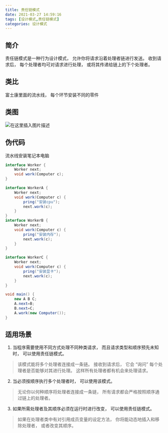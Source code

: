 ```yaml
---
title: 责任链模式
date: 2021-03-27 14:59:16
tags: [设计模式,责任链模式]
categories: 设计模式
---
```


## 简介

责任链模式是一种行为设计模式， 允许你将请求沿着处理者链进行发送。 收到请求后， 每个处理者均可对请求进行处理， 或将其传递给链上的下个处理者。

<!--more-->

## 类比

富士康里面的流水线， 每个环节安装不同的零件

## 类图

![在这里插入图片描述](https://img-blog.csdnimg.cn/20210315213721101.png?x-oss-process=image/watermark,type_ZmFuZ3poZW5naGVpdGk,shadow_10,text_aHR0cHM6Ly9ibG9nLmNzZG4ubmV0L1NlZXlvdU1U,size_16,color_FFFFFF,t_70#pic_center)

## 伪代码

流水线安装笔记本电脑

```java
interface Worker {
    Worker next;
    void work(Computer c);
}

interface WorkerA {
    Worker next;
    void work(Computer c) {
        pring("安装cpu");
        next.work(c);
    }
}
interface WorkerB {
    Worker next;
    void work(Computer c) {
        pring("安装内存");
        next.work(c);
    }
}

interface WorkerC {
    Worker next;
    void work(Computer c) {
        pring("安装显卡");
        next.work(c);
    }
}

void main() {
    new A B C;
    A.next=B;
    B.next=C;
    A.work(new Computer());
}
```

## 适用场景

1. 当程序需要使用不同方式处理不同种类请求， 而且请求类型和顺序预先未知时， 可以使用责任链模式。

> 该模式能将多个处理者连接成一条链。 接收到请求后， 它会 “询问” 每个处理者是否能够对其进行处理。 这样所有处理者都有机会来处理请求。

2. 当必须按顺序执行多个处理者时， 可以使用该模式。

> 无论你以何种顺序将处理者连接成一条链， 所有请求都会严格按照顺序通过链上的处理者。

3. 如果所需处理者及其顺序必须在运行时进行改变， 可以使用责任链模式。

> 如果在处理者类中有对引用成员变量的设定方法， 你将能动态地插入和移除处理者， 或者改变其顺序。
